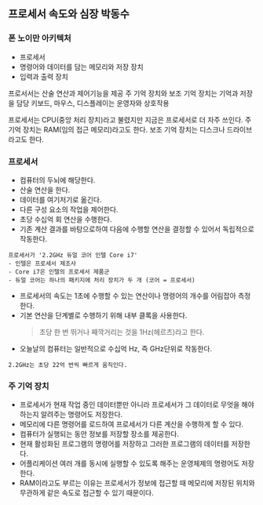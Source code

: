 ## 프로세서 속도와 심장 박동수

### 폰 노이만 아키텍처

- 프로세서
- 명령어와 데이터를 담는 메모리와 저장 장치
- 입력과 출력 장치

프로서서는 산술 연산과 제어기능을 제공
주 기억 장치와 보조 기억 장치는 기억과 저장을 담당
키보드, 마우스, 디스플레이는 운영자와 상호작용

프로세서는 CPU(중앙 처리 장치)라고 불렸지만 지금은 프로세서로 더 자주 쓰인다.
주 기억 장치는 RAM(임의 접근 메모리)라고도 한다.
보조 기억 장치는 디스크나 드라이브라고도 한다.

### 프로세서

- 컴퓨터의 두뇌에 해당한다.
- 산술 연산을 한다.
- 데이터를 여기저기로 옮긴다.
- 다른 구성 요소의 작업을 제어한다.
- 초당 수십억 회 연산을 수행한다.
- 기존 계산 결과를 바탕으로하여 다음에 수행할 연산을 결정할 수 있어서 독립적으로 작동한다.

```
프로세서가 '2.2GHz 듀얼 코어 인텔 Core i7'
- 인텔은 프로세서 제조사
- Core i7은 인텔의 프로세서 제품군
- 듀얼 코어는 하나의 패키지에 처리 장치가 두 개 (코어 = 프로세서)
```

- 프로세서의 속도는 1초에 수행할 수 있는 연산이나 명령어의 개수를 어림잡아 측정한다.
- 기본 연산을 단계별로 수행하기 위해 내부 클록을 사용한다.
  > 초당 한 번 뛰거나 째깍거리는 것을 1Hz(헤르츠)라고 한다.
- 오늘날의 컴퓨터는 일반적으로 수십억 Hz, 즉 GHz단위로 작동한다.

```
2.2GHz는 초당 22억 번씩 빠르게 움직인다.
```

### 주 기억 장치

- 프로세서가 현재 작업 중인 데이터뿐만 아니라 프로세서가 그 데이터로 무엇을 해야 하는지 알려주는 명령어도 저장한다.
- 메모리에 다른 명령어를 로드하여 프로세서가 다른 계산을 수행하게 할 수 있다.
- 컴퓨터가 실행되는 동안 정보를 저장할 장소를 제공한다.
- 현재 활성화된 프로그램의 명령어를 저장하고 그러한 프로그램의 데이터를 저장한다.
- 어플리케이션 여러 개를 동시에 실행할 수 있도록 해주는 운영체제의 명령어도 저장한다.
- RAM이라고도 부르는 이유는 프로세서가 정보에 접근할 때 메모리에 저장된 위치와 무관하게 같은 속도로 접근할 수 있기 때문이다.
